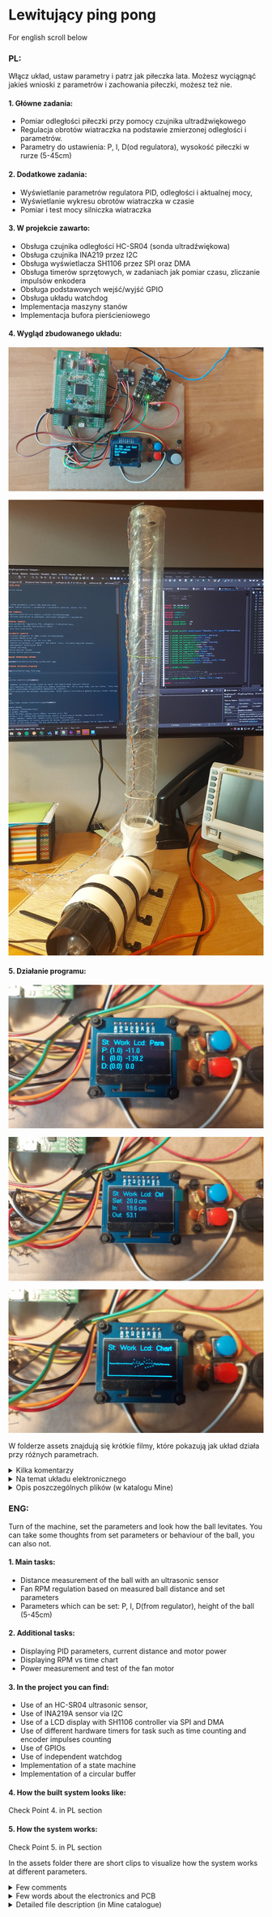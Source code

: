 # Lewitujący ping pong

For english scroll below



### PL:

Włącz układ, ustaw parametry i patrz jak piłeczka lata.
Możesz wyciągnąć jakieś wnioski z parametrów i zachowania piłeczki, możesz też nie.

#### 1. Główne zadania:
- Pomiar odległości piłeczki przy pomocy czujnika ultradźwiękowego
- Regulacja obrotów wiatraczka na podstawie zmierzonej odległości i parametrów.
- Parametry do ustawienia: P, I, D(od regulatora), wysokość piłeczki w rurze (5-45cm)

#### 2. Dodatkowe zadania:
- Wyświetlanie parametrów regulatora PID, odległości i aktualnej mocy,
- Wyświetlanie wykresu obrotów wiatraczka w czasie
- Pomiar i test mocy silniczka wiatraczka

#### 3. W projekcie zawarto:
- Obsługa czujnika odległości HC-SR04 (sonda ultradźwiękowa)
- Obsługa czujnika INA219 przez I2C
- Obsługa wyświetlacza SH1106 przez SPI oraz DMA
- Obsługa timerów sprzętowych, w zadaniach jak pomiar czasu, zliczanie impulsów enkodera
- Obsługa podstawowych wejść/wyjść GPIO
- Obsługa układu watchdog
- Implementacja maszyny stanów
- Implementacja bufora pierścieniowego

#### 4. Wygląd zbudowanego układu:

![Electronic](assets/Electronic.jpg)

![PingPong tube](assets/Machine.jpg)

#### 5. Działanie programu:

![Lcd Parameters](assets/LCD_Param.jpg)

![Lcd Control values](assets/LCD_Ctrl.jpg)

![Lcd Chart](assets/LCD_Chart.jpg)

W folderze assets znajdują się krótkie filmy, które pokazują jak układ działa przy różnych parametrach.

<details>
<summary>Kilka komentarzy</summary>

Jest to zabawka, prototyp służący tylko do nauki. Nie będzie miał lepszych funkcji.
Program jest napisany przede wszystkim przy pomocy bibliotek HAL. Ma to swoje wady, ale też zalety. Tutaj największą zaletą była prosta nauka układu.
Gdzieniegdzie zastosowano bezpośrednie odwołania do rejestru.
W niektórych miejscach kod możnaby zoptymalizować. Można zmienić architekturę głównej maszyny stanów (obsługę przycisków przełożyć do wewnętrznych stanów), ale uważam, że na ten moment kod jest kompletny.
</details>


<details>
<summary>Na temat układu elektronicznego</summary>

Zastosowano układy:
- Główna płytka: STM32F407G-DISC1
- Pomiar prądu: INA219A
- Regulacja obrotów: płytka Cytron MDD3A, sterowne przez PWM
- Wyświetlacz: 1,3" 128x64 OLED jednokolorowy oparty na kontrolerze SH1106, komunikacja I2C/SPI
- Przyciski, enkoder: układ DIY, dodano filtry przed debouncingiem
- Wiatraczek: wentylator ze starej suszarki do włosów, posiada silnik DC
- Zasilanie: 5V dla elektroniki, 15V dla wiatraczka. Wystarczy podłączenie samego 15V do regulatora MDD3A

</details>


<details>
<summary>Opis poszczególnych plików (w katalogu Mine)</summary>

- circ_buffer.h
	- Implementacja bufora pierścieniowego.
	- Jeden długi wektor pamięci, bez używania sterty i malloc()
	- Do kolejki wkłada się wskaźnik void, odbiera tak samo.
	- Funkcje jako argument przyjmują bufor, więc w całym programie może być więcej niż jeden bufor.

- gui.h
	- Najwyższa (abstrakcyjnie) biblioteka obsługująca wyświetlacza
	- gotowe funkcje rysujące cały wykres czy inne dane

- lcd_service.h
	- Druga biblioteka obsługująca wyświetlacza
	- Zawiera funkcje inicjalizujące, rysujące linie, jeden piksel itp.
	- Funkcja "Callback" realizuje główną transmisję danych do wyświetlacza

- sh1106.h
	- Najniższa obsługa wyświetlacza,
	- Zawiera podstawowe funkcje inicjalizujące i wysyłające komendy do wyświetlacza
	- Komendy są wysyłane przez odpytywanie
	- Główne dane to wektory po 128 bajtów, są wysyłane przez DMA
	
- ina219.h
	- Obsługa układu INA219A
	- komunikacja przez I2C, przez odpytywanie (przepływa rzadko mało danych, nie potrzeba przerwań)
	- zawiera funkcje inicjalizujące i służące do pomiaru napięcia/prądu/mocy.

- machine.h
	- Obsługa wiatraczka i czujnika odległości
	- Realizacja przez dwa timery (jeden PWM mode, drugi Output Compare i Input Capture)
	- Czujnik potrzebuje minimum ~5ms na pomiar, więc zastosowano tu przerwania
	- Funkcje callback są do wstawienia w przerwania timerów, obsługują czujnik odległości

- pid.h
	- Implementacja regulatora PID
	- Zawiera jedną funkcję do obliczenia wyjścia
	- Zastosowano typy float, ponieważ mikrokontroler zawiera układ FPU.

- runtime.h
	- Zawiera funkcje znajdujące się w głównych stanach programu
	- Wydzielono je dla lepszej przejrzystości kodu
	
- main.c (w katalogu Core)
	- zawiera główną pętlę programu i dodatkowe funkcje
	- główna zasada działania to maszyna stanów oparta na wskaźnikach na funkcję,
	- w stanach 'idle' i 'work' dodatkowe maszyny stanów oparte na switch case
	- funkcje 'idle' i 'work' (w szczególności) mogą wyglądać na zbyt duże, ale znajdują się tam główne funkcje programu i rozdzielenie ich na mniejsze nie poprawiłoby za bardzo czytelności
	- w stanie 'work' program realizuje cztery główne zadania przy pomocy timerów programowych (zadania są ze sobą powiązane): wyświetlanie nagłówka LCD, strony (Param, Ctrl, Chart) LCD, obsługa czujnika i wiatraczka, test wiatraczka
	- Wiatraczek musi ustabilizować obroty, zanim może zostać zmierzony pobór prądu, więc porównuje się ostatnią średnią z wartości PWM wiatraczka z aktualnym PWM
	- w pliku znajdują się jeszcze funkcje debugujące DWT, służyły do sprawdzania długości wykonywania konkretnych zadań.


</details>



### ENG:

Turn of the machine, set the parameters and look how the ball levitates.
You can take some thoughts from set parameters or behaviour of the ball, you can also not.

#### 1. Main tasks:
- Distance measurement of the ball with an ultrasonic sensor
- Fan RPM regulation based on measured ball distance and set parameters
- Parameters which can be set: P, I, D(from regulator), height of the ball (5-45cm)


#### 2. Additional tasks:
- Displaying PID parameters, current distance and motor power
- Displaying RPM vs time chart
- Power measurement and test of the fan motor

#### 3. In the project you can find:
- Use of an HC-SR04 ultrasonic sensor,
- Use of INA219A sensor via I2C
- Use of a LCD display with SH1106 controller via SPI and DMA
- Use of different hardware timers for task such as time counting and encoder impulses counting
- Use of GPIOs
- Use of independent watchdog
- Implementation of a state machine
- Implementation of a circular buffer

#### 4. How the built system looks like:

Check Point 4. in PL section

#### 5. How the system works:

Check Point 5. in PL section

In the assets folder there are short clips to visualize how the system works at different parameters.

<details>
<summary>Few comments</summary>

It is a toy, a prototype for only learning purposes. It wouldn't get any other functions.
The code is written mostly by using HAL libraries. It has some disadvantages, but also advantages. The ease of learning was the key why the HAL libraries were used.
In some places there are direct register manipulation.
Some blocks of code could be optimized. The architecture of state machine could be changed (to not use buttons as external events), but I think that in this moment the code is good enough.
</details>


<details>
<summary>Few words about the electronics and PCB</summary>

In this project were used:
- Main board: STM32F407G-DISC1
- Power measurement: INA219A
- Speed regulation: Cytron MDD3A PCB, controlling with PWM
- Display: 1,3" 128x64 monochromatic OLED, SH1106 controller, communication with I2C/SPI
- Buttons, encoder: DIY PCB, added debouncing high pass filters
- Fan: from old hair dryer, it has DC motor
- Power supply: 5V for electronics, 15V for the fan. Only 15V for MDD3A is needed for proper work
</details>


<details>
<summary>Detailed file description (in Mine catalogue)</summary>

- circ_buffer.h
	- Implementation of circular buffer
	- One long memory vector, without using memory heap and malloc()
	- Enqueueing takes a void pointer, deqeueueing returns in the same manner
	- One of functions argument is the buffer itself, so there can be more than one buffer

- gui.h
	- Highest (on abstraction) library for LCD support
	- Functions such as draw whole chart or draw all the data on LCD

- lcd_service.h
	- Middle library which supports the LCD
	- Functions such as draw line, draw one pixel etc.
	- Main data transfer is generated in the callback function

- sh1106.h
	- The lowest LCD library specific for the sh1106 controller
	- It contains basic functions and commands which are sent to LCD
	- Command are transmitted through polling
	- Main data are 128bytes long vectors, they are sent via DMA
	
- ina219.h
	- Support for INA219A sensor
	- communication via I2C, used polling (low data transfer rate, no need to use interrupts)
	- Contains init functions and for measuring voltage/current/power

- machine.h
	- Support for the fan and distance sensor
	- Implementation with two timers, first on PWM mode, second one for Output Compare and Input Capture
	- distance sensor needs minimum ~5ms for one measurement, so interrupt routine makes things easier
	- Callback functions are used in timer IRQs, needed for proper sensor work

- pid.h
	- Implementation of PID regulator
	- It contains one function for calculating the PID output
	- There are used float types, that is because this MCU contains FPU which supports float calculation with no cycle penalty

- runtime.h
	- It contains functions called by main states of the program
	- They were seperated due to better code readability
	
- main.c (in Core catalogue)
	- Contains main program loop and additional miscellanous functions
	- Main program runs by state machine architecture implemented with function pointers
	- In 'idle' and 'work' state there are additional internal state machines built on switch case statement
	- 'idle' and (especially) 'work' states seems to look to be overwhelmed, but this functions are realizing main program tasks and separation for smaller fuctions calls wouldn't improve readability
	- in 'work' state the loop realizes four main tasks trigerred by software timers (tasks are linked with themselves): display LCD heading, LCD pages (Param, Ctrl, Chart), sensor and fan calculation, fan test
	- fan motor has to have stabilized RPM before testing the power draw, so it is trigered only if PWM from motor is near last mean PWM value
	- in the file there are also DWT debug functions which helped developing the code

</details>
